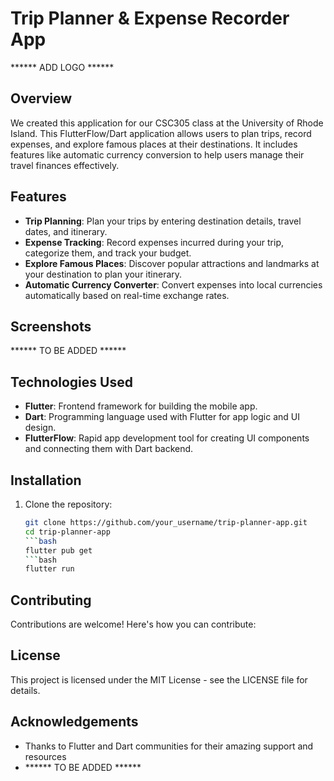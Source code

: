 # Trip Planner & Expense Recorder App

****** ADD LOGO ******

## Overview

We created this application for our CSC305 class at the University of Rhode Island. 
This FlutterFlow/Dart application allows users to plan trips, record expenses, and explore famous places at their destinations.
It includes features like automatic currency conversion to help users manage their travel finances effectively.

## Features

- **Trip Planning**: Plan your trips by entering destination details, travel dates, and itinerary.
- **Expense Tracking**: Record expenses incurred during your trip, categorize them, and track your budget.
- **Explore Famous Places**: Discover popular attractions and landmarks at your destination to plan your itinerary.
- **Automatic Currency Converter**: Convert expenses into local currencies automatically based on real-time exchange rates.

## Screenshots

****** TO BE ADDED ******

## Technologies Used

- **Flutter**: Frontend framework for building the mobile app.
- **Dart**: Programming language used with Flutter for app logic and UI design.
- **FlutterFlow**: Rapid app development tool for creating UI components and connecting them with Dart backend.

## Installation

1. Clone the repository:

   ```bash
   git clone https://github.com/your_username/trip-planner-app.git
   cd trip-planner-app
   ```bash
   flutter pub get
   ```bash
   flutter run

## Contributing
Contributions are welcome! Here's how you can contribute:

## License
This project is licensed under the MIT License - see the LICENSE file for details.

## Acknowledgements
- Thanks to Flutter and Dart communities for their amazing support and resources
- ****** TO BE ADDED ******

